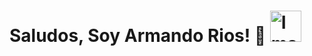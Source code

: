 # Saludos, Soy Armando Rios! 👋 <img src="https://probot.media/AtP5iUW8Xg.png" alt="Imagen de Armando Rios" width=50>
